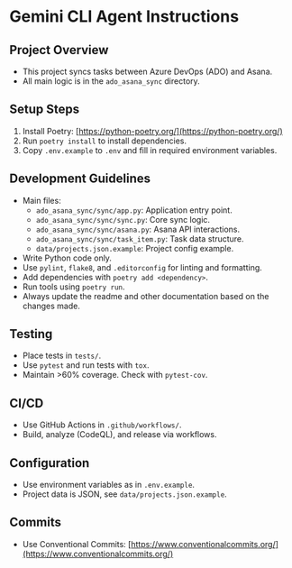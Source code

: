 # Gemini CLI Agent Instructions

## Project Overview

- This project syncs tasks between Azure DevOps (ADO) and Asana.
- All main logic is in the `ado_asana_sync` directory.

## Setup Steps

1. Install Poetry: [https://python-poetry.org/](https://python-poetry.org/)
2. Run `poetry install` to install dependencies.
3. Copy `.env.example` to `.env` and fill in required environment variables.

## Development Guidelines

- Main files:
  - `ado_asana_sync/sync/app.py`: Application entry point.
  - `ado_asana_sync/sync/sync.py`: Core sync logic.
  - `ado_asana_sync/sync/asana.py`: Asana API interactions.
  - `ado_asana_sync/sync/task_item.py`: Task data structure.
  - `data/projects.json.example`: Project config example.
- Write Python code only.
- Use `pylint`, `flake8`, and `.editorconfig` for linting and formatting.
- Add dependencies with `poetry add <dependency>`.
- Run tools using `poetry run`.
- Always update the readme and other documentation based on the changes made.

## Testing

- Place tests in `tests/`.
- Use `pytest` and run tests with `tox`.
- Maintain >60% coverage. Check with `pytest-cov`.

## CI/CD

- Use GitHub Actions in `.github/workflows/`.
- Build, analyze (CodeQL), and release via workflows.

## Configuration

- Use environment variables as in `.env.example`.
- Project data is JSON, see `data/projects.json.example`.

## Commits

- Use Conventional Commits: [https://www.conventionalcommits.org/](https://www.conventionalcommits.org/)
